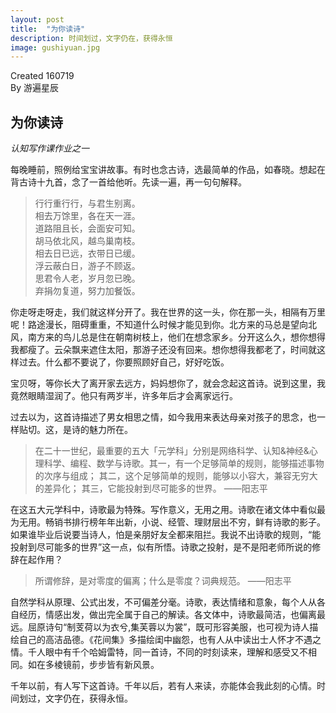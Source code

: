 ```yaml
---
layout: post
title:  "为你读诗"
description: 时间划过，文字仍在，获得永恒
image: gushiyuan.jpg
---
```


Created 160719  
By 游遍星辰






## 为你读诗

*认知写作课作业之一*  



每晚睡前，照例给宝宝讲故事。有时也念古诗，选最简单的作品，如春晓。想起在背古诗十九首，念了一首给他听。先读一遍，再一句句解释。

>行行重行行，与君生别离。  
相去万馀里，各在天一涯。  
道路阻且长，会面安可知。  
胡马依北风，越鸟巢南枝。  
相去日已远，衣带日已缓。  
浮云蔽白日，游子不顾返。  
思君令人老，岁月忽已晚。  
弃捐勿复道，努力加餐饭。

你走呀走呀走，我们就这样分开了。我在世界的这一头，你在那一头，相隔有万里呢！路途漫长，阻碍重重，不知道什么时候才能见到你。北方来的马总是望向北风，南方来的鸟儿总是住在朝南树枝上，他们在想念家乡。分开这么久，想你想得我都瘦了。云朵飘来遮住太阳，那游子还没有回来。想你想得我都老了，时间就这样过去。什么都不要说了，你要照顾好自己，好好吃饭。

宝贝呀，等你长大了离开家去远方，妈妈想你了，就会念起这首诗。说到这里，我竟然眼睛湿润了。他只有两岁半，许多年后才会离家远行。

过去以为，这首诗描述了男女相思之情，如今我用来表达母亲对孩子的思念，也一样贴切。这，是诗的魅力所在。

>在二十一世纪，最重要的五大「元学科」分别是网络科学、认知&神经&心理科学、编程、数学与诗歌。其一，有一个足够简单的规则，能够描述事物的次序与组成； 其二，这个足够简单的规则，能够以小容大，兼容无穷大的差异化； 其三，它能投射到尽可能多的世界。
——阳志平

在这五大元学科中，诗歌最为特殊。写作意义，无用之用。诗歌在诸文体中看似最为无用。畅销书排行榜年年出新，小说、经管、理财层出不穷，鲜有诗歌的影子。如果谁毕业后说要当诗人，怕是亲朋好友全都来阻拦。我说不出诗歌的规则，“能投射到尽可能多的世界”这一点，似有所悟。诗歌之投射，是不是阳老师所说的修辞在起作用？

>所谓修辞，是对零度的偏离；什么是零度？词典规范。  ——阳志平

自然学科从原理、公式出发，不可偏差分毫。诗歌，表达情绪和意象，每个人从各自经历，情感出发，做出完全属于自己的解读。各文体中，诗歌最简洁，也偏离最远。屈原诗句“制芰荷以为衣兮,集芙蓉以为裳”，既可形容美服，也可视为诗人描绘自己的高洁品德。《花间集》多描绘闺中幽怨，也有人从中读出士人怀才不遇之情。千人眼中有千个哈姆雷特，同一首诗，不同的时刻读来，理解和感受又不相同。如在多棱镜前，步步皆有新风景。

千年以前，有人写下这首诗。千年以后，若有人来读，亦能体会我此刻的心情。时间划过，文字仍在，获得永恒。

